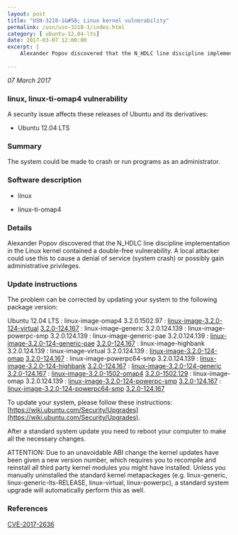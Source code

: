 ```yaml
---
layout: post
title: "USN-3218-1&#58; Linux kernel vulnerability"
permalink: /usn/usn-3218-1/index.html
category: [ ubuntu-12.04-lts]
date: 2017-03-07 12:00:00
excerpt: |
    Alexander Popov discovered that the N_HDLC line discipline implementation in the Linux kernel contained a double-free vulnerability. A local attacker could use this to cause a denial of service (system crash) or possibly gain administrative privileges. 
    
--- 
```

 
 

*07 March 2017*

### linux, linux-ti-omap4 vulnerability

A security issue affects these releases of Ubuntu and its derivatives:

* Ubuntu 12.04 LTS

### Summary

The system could be made to crash or run programs as an administrator. 

### Software description

* linux 

* linux-ti-omap4 

### Details

Alexander Popov discovered that the N_HDLC line discipline implementation in the Linux kernel contained a double-free vulnerability. A local attacker could use this to cause a denial of service (system crash) or possibly gain administrative privileges. 

### Update instructions

The problem can be corrected by updating your system to the following package version:

Ubuntu 12.04 LTS
 : linux-image-omap4 <span>3.2.0.1502.97</span>
 : [linux-image-3.2.0-124-virtual](https://launchpad.net/ubuntu/+source/linux) <span> [3.2.0-124.167](https://launchpad.net/ubuntu/+source/linux/3.2.0-124.167) </span> 
 : linux-image-generic <span>3.2.0.124.139</span>
 : linux-image-powerpc-smp <span>3.2.0.124.139</span>
 : linux-image-generic-pae <span>3.2.0.124.139</span>
 : [linux-image-3.2.0-124-generic-pae](https://launchpad.net/ubuntu/+source/linux) <span> [3.2.0-124.167](https://launchpad.net/ubuntu/+source/linux/3.2.0-124.167) </span> 
 : linux-image-highbank <span>3.2.0.124.139</span>
 : linux-image-virtual <span>3.2.0.124.139</span>
 : [linux-image-3.2.0-124-omap](https://launchpad.net/ubuntu/+source/linux) <span> [3.2.0-124.167](https://launchpad.net/ubuntu/+source/linux/3.2.0-124.167) </span> 
 : linux-image-powerpc64-smp <span>3.2.0.124.139</span>
 : [linux-image-3.2.0-124-highbank](https://launchpad.net/ubuntu/+source/linux) <span> [3.2.0-124.167](https://launchpad.net/ubuntu/+source/linux/3.2.0-124.167) </span> 
 : [linux-image-3.2.0-124-generic](https://launchpad.net/ubuntu/+source/linux) <span> [3.2.0-124.167](https://launchpad.net/ubuntu/+source/linux/3.2.0-124.167) </span> 
 : [linux-image-3.2.0-1502-omap4](https://launchpad.net/ubuntu/+source/linux-ti-omap4) <span> [3.2.0-1502.129](https://launchpad.net/ubuntu/+source/linux-ti-omap4/3.2.0-1502.129) </span> 
 : linux-image-omap <span>3.2.0.124.139</span>
 : [linux-image-3.2.0-124-powerpc-smp](https://launchpad.net/ubuntu/+source/linux) <span> [3.2.0-124.167](https://launchpad.net/ubuntu/+source/linux/3.2.0-124.167) </span> 
 : [linux-image-3.2.0-124-powerpc64-smp](https://launchpad.net/ubuntu/+source/linux) <span> [3.2.0-124.167](https://launchpad.net/ubuntu/+source/linux/3.2.0-124.167) </span> 

To update your system, please follow these instructions: [https://wiki.ubuntu.com/Security/Upgrades](https://wiki.ubuntu.com/Security/Upgrades).

After a standard system update you need to reboot your computer to make all the necessary changes.

ATTENTION: Due to an unavoidable ABI change the kernel updates have been given a new version number, which requires you to recompile and reinstall all third party kernel modules you might have installed. Unless you manually uninstalled the standard kernel metapackages (e.g. linux-generic, linux-generic-lts-RELEASE, linux-virtual, linux-powerpc), a standard system upgrade will automatically perform this as well. 

### References

 
 [CVE-2017-2636](http://people.ubuntu.com/~ubuntu-security/cve/CVE-2017-2636)
 

